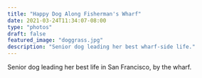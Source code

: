 ```yaml
---
title: "Happy Dog Along Fisherman's Wharf"
date: 2021-03-24T11:34:07-08:00
type: "photos"
draft: false 
featured_image: "doggrass.jpg"
description: "Senior dog leading her best wharf-side life." 
---
```

Senior dog leading her best life in San Francisco, by the wharf.
